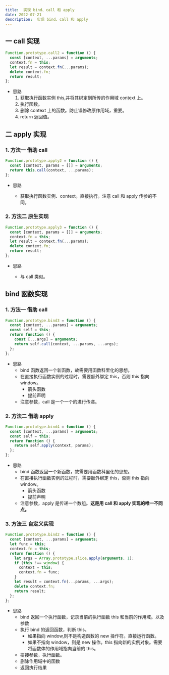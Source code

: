 ```yaml
---
title:  实现 bind、call 和 apply
date: 2022-07-21
description:  实现 bind、call 和 apply
---
```



## 一 call 实现

```js
Function.prototype.call2 = function () {
  const [context, ...params] = arguments;
  context.fn = this;
  let result = context.fn(...params);
  delete context.fn;
  return result;
};
```

- 思路
  1. 获取执行函数实例 this,并将其绑定到所传的作用域 context 上。
  2. 执行函数。
  3. 删除 context 上的函数。防止误修改原作用域，重要。
  4. return 返回值。

## 二 apply 实现

### 1. 方法一 借助 call

```js
Function.prototype.apply2 = function () {
  const [context, params = []] = arguments;
  return this.call(context, ...params);
};
```

- 思路

  - 获取执行函数实例、context。直接执行。注意 call 和 apply 传参的不同。

### 2. 方法二 原生实现

```js
Function.prototype.apply3 = function () {
  const [context, params = []] = arguments;
  context.fn = this;
  let result = context.fn(...params);
  delete context.fn;
  return result;
};
```

- 思路

  - 与 call 类似。

## bind 函数实现

### 1. 方法一 借助 call

```js
Function.prototype.bind3 = function () {
  const [context, ...params] = arguments;
  const self = this;
  return function () {
    const [...args] = arguments;
    return self.call(context, ...params, ...args);
  };
};
```

- 思路
  - bind 函数返回一个新函数，故需要用函数科里化的思想。
  - 在直接执行函数实例的过程时，需要额外绑定 this，否则 this 指向 window。
    - 箭头函数
    - 提前声明
  - 注意参数，call 是一个一个的进行传递。

### 2. 方法二 借助 apply

```js
Function.prototype.bind4 = function () {
  const [context, ...params] = arguments;
  const self = this;
  return function () {
    return self.apply(context, params);
  };
};
```

- 思路
  - bind 函数返回一个新函数，故需要用函数科里化的思想。
  - 在直接执行函数实例的过程时，需要额外绑定 this，否则 this 指向 window。
    - 箭头函数
    - 提前声明
  - 注意参数，apply 是传递一个数组。**这是用 call 和 apply 实现的唯一不同点。**

### 3. 方法三 自定义实现

```js
Function.prototype.bind2 = function () {
  const [context, ...params] = arguments;
  let func = this;
  context.fn = this;
  return function () {
    let args = Array.prototype.slice.apply(arguments, 1);
    if (this !== window) {
      context = this;
      context.fn = func;
    }
    let result = context.fn(...params, ...args);
    delete context.fn;
    return result;
  };
};
```

- 思路
  - bind 返回一个执行函数，记录当前的执行函数 this 和当前的作用域。以及参数
  - 执行 bind 的返回函数，判断 this。
    - 如果指向 window,则不是构造函数的 new 操作符。直接运行函数。
    - 如果不指向 window，则是 new 操作。this 指向新的实例对象。需要将函数体的作用域指向当前的 this。
  - 拼接参数，执行函数。
  - 删除作用域中的函数
  - 返回执行结果

